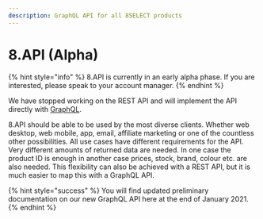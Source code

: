 ```yaml
---
description: GraphQL API for all 8SELECT products
---
```


# 8.API \(Alpha\)

{% hint style="info" %}
8.API is currently in an early alpha phase. If you are interested, please speak to your account manager.
{% endhint %}

We have stopped working on the REST API and will implement the API directly with [GraphQL](https://graphql.org/).

8.API should be able to be used by the most diverse clients. Whether web desktop, web mobile, app, email, affiliate marketing or one of the countless other possibilities. All use cases have different requirements for the API. Very different amounts of returned data are needed. In one case the product ID is enough in another case prices, stock, brand, colour etc. are also needed. This flexibility can also be achieved with a REST API, but it is much easier to map this with a GraphQL API.

{% hint style="success" %}
You will find updated preliminary documentation on our new GraphQL API here at the end of January 2021.
{% endhint %}



